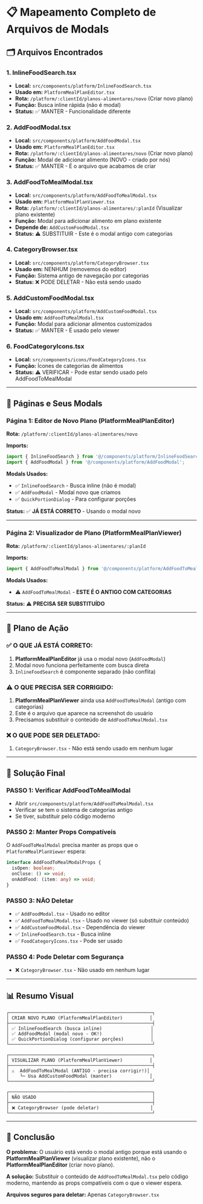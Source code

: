 # 📋 Mapeamento Completo de Arquivos de Modals

## 🗂️ Arquivos Encontrados

### 1. **InlineFoodSearch.tsx**
- **Local:** `src/components/platform/InlineFoodSearch.tsx`
- **Usado em:** `PlatformMealPlanEditor.tsx`
- **Rota:** `/platform/:clientId/planos-alimentares/novo` (Criar novo plano)
- **Função:** Busca inline rápida (não é modal)
- **Status:** ✅ MANTER - Funcionalidade diferente

### 2. **AddFoodModal.tsx**
- **Local:** `src/components/platform/AddFoodModal.tsx`
- **Usado em:** `PlatformMealPlanEditor.tsx`
- **Rota:** `/platform/:clientId/planos-alimentares/novo` (Criar novo plano)
- **Função:** Modal de adicionar alimento (NOVO - criado por nós)
- **Status:** ✅ MANTER - É o arquivo que acabamos de criar

### 3. **AddFoodToMealModal.tsx**
- **Local:** `src/components/platform/AddFoodToMealModal.tsx`
- **Usado em:** `PlatformMealPlanViewer.tsx`
- **Rota:** `/platform/:clientId/planos-alimentares/:planId` (Visualizar plano existente)
- **Função:** Modal para adicionar alimento em plano existente
- **Depende de:** `AddCustomFoodModal.tsx`
- **Status:** ⚠️ SUBSTITUIR - Este é o modal antigo com categorias

### 4. **CategoryBrowser.tsx**
- **Local:** `src/components/platform/CategoryBrowser.tsx`
- **Usado em:** NENHUM (removemos do editor)
- **Função:** Sistema antigo de navegação por categorias
- **Status:** ❌ PODE DELETAR - Não está sendo usado

### 5. **AddCustomFoodModal.tsx**
- **Local:** `src/components/platform/AddCustomFoodModal.tsx`
- **Usado em:** `AddFoodToMealModal.tsx`
- **Função:** Modal para adicionar alimentos customizados
- **Status:** ✅ MANTER - É usado pelo viewer

### 6. **FoodCategoryIcons.tsx**
- **Local:** `src/components/icons/FoodCategoryIcons.tsx`
- **Função:** Ícones de categorias de alimentos
- **Status:** ⚠️ VERIFICAR - Pode estar sendo usado pelo AddFoodToMealModal

---

## 🎯 Páginas e Seus Modals

### Página 1: **Editor de Novo Plano** (PlatformMealPlanEditor)
**Rota:** `/platform/:clientId/planos-alimentares/novo`

**Imports:**
```typescript
import { InlineFoodSearch } from '@/components/platform/InlineFoodSearch';
import { AddFoodModal } from '@/components/platform/AddFoodModal';
```

**Modals Usados:**
- ✅ `InlineFoodSearch` - Busca inline (não é modal)
- ✅ `AddFoodModal` - Modal novo que criamos
- ✅ `QuickPortionDialog` - Para configurar porções

**Status:** ✅ **JÁ ESTÁ CORRETO** - Usando o modal novo

---

### Página 2: **Visualizador de Plano** (PlatformMealPlanViewer)
**Rota:** `/platform/:clientId/planos-alimentares/:planId`

**Imports:**
```typescript
import { AddFoodToMealModal } from '@/components/platform/AddFoodToMealModal';
```

**Modals Usados:**
- ⚠️ `AddFoodToMealModal` - **ESTE É O ANTIGO COM CATEGORIAS**

**Status:** ⚠️ **PRECISA SER SUBSTITUÍDO**

---

## 🔧 Plano de Ação

### ✅ O QUE JÁ ESTÁ CORRETO:
1. **PlatformMealPlanEditor** já usa o modal novo (`AddFoodModal`)
2. Modal novo funciona perfeitamente com busca direta
3. `InlineFoodSearch` é componente separado (não conflita)

### ⚠️ O QUE PRECISA SER CORRIGIDO:
1. **PlatformMealPlanViewer** ainda usa `AddFoodToMealModal` (antigo com categorias)
2. Este é o arquivo que aparece na screenshot do usuário
3. Precisamos substituir o conteúdo de `AddFoodToMealModal.tsx`

### ❌ O QUE PODE SER DELETADO:
1. `CategoryBrowser.tsx` - Não está sendo usado em nenhum lugar

---

## 🎯 Solução Final

### PASSO 1: Verificar AddFoodToMealModal
- Abrir `src/components/platform/AddFoodToMealModal.tsx`
- Verificar se tem o sistema de categorias antigo
- Se tiver, substituir pelo código moderno

### PASSO 2: Manter Props Compatíveis
O `AddFoodToMealModal` precisa manter as props que o `PlatformMealPlanViewer` espera:
```typescript
interface AddFoodToMealModalProps {
  isOpen: boolean;
  onClose: () => void;
  onAddFood: (item: any) => void;
}
```

### PASSO 3: NÃO Deletar
- ✅ `AddFoodModal.tsx` - Usado no editor
- ✅ `AddFoodToMealModal.tsx` - Usado no viewer (só substituir conteúdo)
- ✅ `AddCustomFoodModal.tsx` - Dependência do viewer
- ✅ `InlineFoodSearch.tsx` - Busca inline
- ✅ `FoodCategoryIcons.tsx` - Pode ser usado

### PASSO 4: Pode Deletar com Segurança
- ❌ `CategoryBrowser.tsx` - Não usado em nenhum lugar

---

## 📊 Resumo Visual

```
┌─────────────────────────────────────────────────────┐
│ CRIAR NOVO PLANO (PlatformMealPlanEditor)          │
├─────────────────────────────────────────────────────┤
│ ✅ InlineFoodSearch (busca inline)                  │
│ ✅ AddFoodModal (modal novo - OK!)                  │
│ ✅ QuickPortionDialog (configurar porções)          │
└─────────────────────────────────────────────────────┘

┌─────────────────────────────────────────────────────┐
│ VISUALIZAR PLANO (PlatformMealPlanViewer)          │
├─────────────────────────────────────────────────────┤
│ ⚠️  AddFoodToMealModal (ANTIGO - precisa corrigir!)│
│    └─ Usa AddCustomFoodModal (manter)              │
└─────────────────────────────────────────────────────┘

┌─────────────────────────────────────────────────────┐
│ NÃO USADO                                           │
├─────────────────────────────────────────────────────┤
│ ❌ CategoryBrowser (pode deletar)                   │
└─────────────────────────────────────────────────────┘
```

---

## 🎯 Conclusão

**O problema:** O usuário está vendo o modal antigo porque está usando o **PlatformMealPlanViewer** (visualizar plano existente), não o **PlatformMealPlanEditor** (criar novo plano).

**A solução:** Substituir o conteúdo de `AddFoodToMealModal.tsx` pelo código moderno, mantendo as props compatíveis com o que o viewer espera.

**Arquivos seguros para deletar:** Apenas `CategoryBrowser.tsx`
